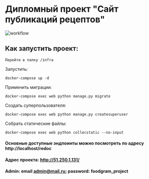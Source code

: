 # Дипломный проект "Сайт публикаций рецептов"
![workflow](https://github.com/batalova90/yamdb_final/actions/workflows/yamdb_workflow.yml/badge.svg)

## Как запустить проект: 

 
```shell
Перейти в папку /infra 
```
 

Запустить:
```shell
docker-compose up -d
```

 

Применить миграции: 
```shell
docker-compose exec web python manage.py migrate 
```
 

Создать суперпользователя: 
```shell
docker-compose exec web python manage.py createsuperuser 
```
 

Cобрать статические файлы:
```shell
docker-compose exec web python collecstatic --no-input 
```

 

#### Основные доступные эндпоинты можно посмотреть по адресу http://localhost/redoc
#### Адрес проекта: http://51.250.1.131/
#### Admin: email admin@mail.ru; password: foodgram_project
